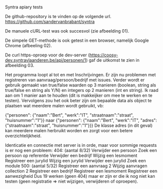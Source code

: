 Syntra apiary tests

De github-repository is te vinden op de volgende url.
https://github.com/sandervanbrabant/syntra

De manuele cURL-test was ook succesvol (zie afbeelding 01).

De simpele GET-methode is ook getest in een browser, namelijk Google Chrome (afbeeling 02).

De curl https-oproep voor de dev-server (https://coosy-dev.syntravlaanderen.be/api/personen/1) gaf de uitkomst te zien in afbeelding 03.

Het programma loopt al tot en met Inschrijvingen.
Er zijn nu problemen met registreren van aanvraag/persoon/bedrijf met issues. Verder wordt er gebruik gemaakt van true/false waarden op 3 manieren (boolean, string als true/false en string als Y/N) en integers op 2 manieren (int en string). Ik raad aan om 1 manier aan te houden (dit is makkeijker om mee te werken en te testen). Vervolgens zou het ook beter zijn om bepaalde data als object te plaatsen wat meerdere malen wordt gebruikt, vb:

{"personen":
	{"naam":"Bert",
	"werk":"IT",
	"straatnaam":"straat",
	"huisnummer":"1"}}	naar
{"personen":
	{"naam":"Bert",
	"werk":"IT",
	"adres":{"straatnaam":"straat",
			"huisnummer":"1"}}}
De klasse adres (in dit geval) kan meerdere malen herbruikt worden en zorgt voor een betere overzichtelijkheid.

Identicatie en connectie met server is in orde, maar voor sommige requests is er nog een probleem:
404: (aantal 8/32)
Verwijder een persoon
Zoek een persoon op referentie
Verwijder een bedrijf
Wijzig een lesmoment
Registreer een jurylid
Wijzig een jurylid
Verwijder een jurylid
Zoek een module
500: (aantal 5/32)
Registreer een aanvraag 2
Wijzig aanvragen collection 2
Registreer een bedrijf
Registreer een lesmoment
Registreer een aanwezigheid
Dus 19 werken (geen 404) maar er zijn er die ik nog niet kan testen (geen registratie => niet wijzigen, verwijderen of oproepen).
